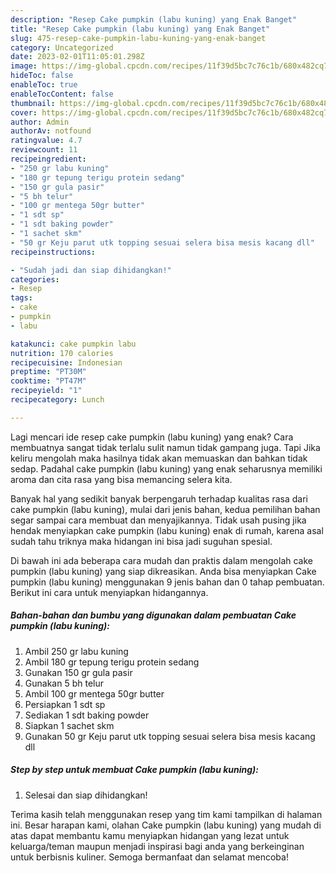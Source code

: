 ```yaml
---
description: "Resep Cake pumpkin (labu kuning) yang Enak Banget"
title: "Resep Cake pumpkin (labu kuning) yang Enak Banget"
slug: 475-resep-cake-pumpkin-labu-kuning-yang-enak-banget
category: Uncategorized
date: 2023-02-01T11:05:01.298Z
image: https://img-global.cpcdn.com/recipes/11f39d5bc7c76c1b/680x482cq70/cake-pumpkin-labu-kuning-foto-resep-utama.jpg
hideToc: false
enableToc: true
enableTocContent: false
thumbnail: https://img-global.cpcdn.com/recipes/11f39d5bc7c76c1b/680x482cq70/cake-pumpkin-labu-kuning-foto-resep-utama.jpg
cover: https://img-global.cpcdn.com/recipes/11f39d5bc7c76c1b/680x482cq70/cake-pumpkin-labu-kuning-foto-resep-utama.jpg
author: Admin
authorAv: notfound
ratingvalue: 4.7
reviewcount: 11
recipeingredient:
- "250 gr labu kuning"
- "180 gr tepung terigu protein sedang"
- "150 gr gula pasir"
- "5 bh telur"
- "100 gr mentega 50gr butter"
- "1 sdt sp"
- "1 sdt baking powder"
- "1 sachet skm"
- "50 gr Keju parut utk topping sesuai selera bisa mesis kacang dll"
recipeinstructions:

- "Sudah jadi dan siap dihidangkan!"
categories:
- Resep
tags:
- cake
- pumpkin
- labu

katakunci: cake pumpkin labu 
nutrition: 170 calories
recipecuisine: Indonesian
preptime: "PT30M"
cooktime: "PT47M"
recipeyield: "1"
recipecategory: Lunch

---
```



Lagi mencari ide resep cake pumpkin (labu kuning) yang enak? Cara membuatnya sangat tidak terlalu sulit namun tidak gampang juga. Tapi Jika keliru mengolah maka hasilnya tidak akan memuaskan dan bahkan tidak sedap. Padahal cake pumpkin (labu kuning) yang enak seharusnya memiliki aroma dan cita rasa yang bisa memancing selera kita.




Banyak hal yang sedikit banyak berpengaruh terhadap kualitas rasa dari cake pumpkin (labu kuning), mulai dari jenis bahan, kedua pemilihan bahan segar sampai cara membuat dan menyajikannya. Tidak usah pusing jika hendak menyiapkan cake pumpkin (labu kuning) enak di rumah, karena asal sudah tahu triknya maka hidangan ini bisa jadi suguhan spesial.


Di bawah ini ada beberapa cara mudah dan praktis dalam mengolah cake pumpkin (labu kuning) yang siap dikreasikan. Anda bisa menyiapkan Cake pumpkin (labu kuning) menggunakan 9 jenis bahan dan 0 tahap pembuatan. Berikut ini cara untuk menyiapkan hidangannya.

<!--inarticleads1-->

##### Bahan-bahan dan bumbu yang digunakan dalam pembuatan Cake pumpkin (labu kuning):

1. Ambil 250 gr labu kuning
1. Ambil 180 gr tepung terigu protein sedang
1. Gunakan 150 gr gula pasir
1. Gunakan 5 bh telur
1. Ambil 100 gr mentega 50gr butter
1. Persiapkan 1 sdt sp
1. Sediakan 1 sdt baking powder
1. Siapkan 1 sachet skm
1. Gunakan 50 gr Keju parut utk topping sesuai selera bisa mesis kacang dll




<!--inarticleads2-->

##### Step by step untuk membuat Cake pumpkin (labu kuning):


1. Selesai dan siap dihidangkan!



Terima kasih telah menggunakan resep yang tim kami tampilkan di halaman ini. Besar harapan kami, olahan Cake pumpkin (labu kuning) yang mudah di atas dapat membantu kamu menyiapkan hidangan yang lezat untuk keluarga/teman maupun menjadi inspirasi bagi anda yang berkeinginan untuk berbisnis kuliner. Semoga bermanfaat dan selamat mencoba!
